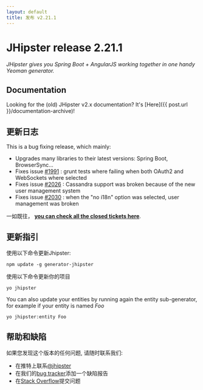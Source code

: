 ```yaml
---
layout: default
title: 发布 v2.21.1
---
```


JHipster release 2.21.1
==================

*JHipster gives you Spring Boot + AngularJS working together in one handy Yeoman generator.*

Documentation
----------

Looking for the (old) JHipster v2.x documentation? It's [Here]({{ post.url }}/documentation-archive)!

更新日志
----------

This is a bug fixing release, which mainly:

- Upgrades many libraries to their latest versions: Spring Boot, BrowserSync...
- Fixes issue [#1991](https://github.com/jhipster/generator-jhipster/issues/1991) : grunt tests where failing when both OAuth2 and WebSockets where selected
- Fixes issue [#2026](https://github.com/jhipster/generator-jhipster/issues/2026) : Cassandra support was broken because of the new user management system
- Fixes issue [#2030](https://github.com/jhipster/generator-jhipster/issues/2030) : when the "no i18n" option was selected, user management was broken

一如既往， __[you can check all the closed tickets here](https://github.com/jhipster/generator-jhipster/issues?q=milestone%3A2.21.1+is%3Aclosed)__.

更新指引
------------

使用以下命令更新Jhipster:

```
npm update -g generator-jhipster
```

使用以下命令更新你的项目

```
yo jhipster
```

You can also update your entities by running again the entity sub-generator, for example if your entity is named _Foo_

```
yo jhipster:entity Foo
```

帮助和缺陷
--------------

如果您发现这个版本的任何问题, 请随时联系我们:

- 在推特上联系[@jhipster](https://twitter.com/jhipster)
- 在我们的[bug tracker](https://github.com/jhipster/generator-jhipster/issues?state=open)添加一个缺陷报告
- 在[Stack Overflow](http://stackoverflow.com/tags/jhipster/info)提交问题
